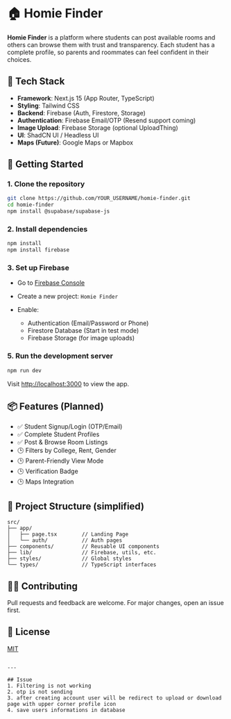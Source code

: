 # 🏠 Homie Finder

**Homie Finder** is a platform where students can post available rooms and others can browse them with trust and transparency. Each student has a complete profile, so parents and roommates can feel confident in their choices.

## 🚀 Tech Stack

- **Framework**: Next.js 15 (App Router, TypeScript)
- **Styling**: Tailwind CSS
- **Backend**: Firebase (Auth, Firestore, Storage)
- **Authentication**: Firebase Email/OTP (Resend support coming)
- **Image Upload**: Firebase Storage (optional UploadThing)
- **UI**: ShadCN UI / Headless UI
- **Maps (Future)**: Google Maps or Mapbox

## 🔧 Getting Started

### 1. Clone the repository

```bash
git clone https://github.com/YOUR_USERNAME/homie-finder.git
cd homie-finder
npm install @supabase/supabase-js

````

### 2. Install dependencies

```bash
npm install
npm install firebase

```

### 3. Set up Firebase

* Go to [Firebase Console](https://console.firebase.google.com/)
* Create a new project: `Homie Finder`
* Enable:

  * Authentication (Email/Password or Phone)
  * Firestore Database (Start in test mode)
  * Firebase Storage (for image uploads)

### 5. Run the development server

```bash
npm run dev
```

Visit [http://localhost:3000](http://localhost:3000) to view the app.

## 📦 Features (Planned)

* ✅ Student Signup/Login (OTP/Email)
* ✅ Complete Student Profiles
* ✅ Post & Browse Room Listings
* 🕒 Filters by College, Rent, Gender
* 🕒 Parent-Friendly View Mode
* 🕒 Verification Badge
* 🕒 Maps Integration

## 📁 Project Structure (simplified)

```
src/
├── app/
│   ├── page.tsx        // Landing Page
│   └── auth/           // Auth pages
├── components/         // Reusable UI components
├── lib/                // Firebase, utils, etc.
├── styles/             // Global styles
└── types/              // TypeScript interfaces
```

## 🧑‍💻 Contributing

Pull requests and feedback are welcome. For major changes, open an issue first.

## 📄 License

[MIT](LICENSE)

```

---

## Issue
1. Filtering is not working
2. otp is not sending
3. after creating account user will be redirect to upload or download page with upper corner profile icon
4. save users informations in database